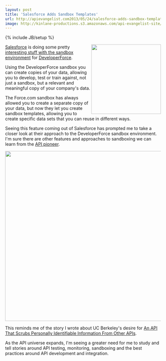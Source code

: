 ```yaml
---
layout: post
title: 'Salesforce Adds Sandbox Templates'
url: http://apievangelist.com2013/05/24/salesforce-adds-sandbox-templates/
image: http://kinlane-productions.s3.amazonaws.com/api-evangelist-site/blog/developer-force-logo.png
---
```

{% include JB/setup %}
<p>
     <img src="https://s3.amazonaws.com/kinlane-productions/salesforce/developer-force-logo.png"  width="225" align="right" />
</p>
<p>
     <a href="http://www.salesforce.com/">Salesforce</a> is doing some pretty <a href="http://blogs.developerforce.com/tech-pubs/2013/05/sandbox-templates-and-a-new-look.html">interesting stuff with the sandbox environment</a> for <a href="http://developer.force.com/">DeveloperForce</a>.
</p>
<p>
     Using the DeveloperForce sandbox you can create copies of your data, allowing you to develop, test or train against, not just a sandbox, but a relevant and meaningful copy of your company's data.
</p>
<p>
     The Force.com sandbox has always allowed you to create a separate copy of your data, but now they let you create sandbox templates, allowing you to create specific data sets that you can reuse in different ways.
</p>
<p>
     Seeing this feature coming out of Salesforce has prompted me to take a closer look at their approach to the DeveloperForce sandbox environment. I'm sure there are other features and approaches to sandboxing we can learn from the <a href="http://apievangelist.com/2011/01/28/history-of-apis-salesforce-com/">API pioneer</a>.
</p>
<p>
     <img src="https://s3.amazonaws.com/kinlane-productions/salesforce/devforce-sandboxing.png"  width="550" />
</p>
<p>
     This reminds me of the story I wrote about UC Berkeley's desire for <a href="/2013/03/13/an-api-that-scrubs-personally-identifiable-information-from-other-apis/">An API That Scrubs Personally Identifiable Information From Other APIs</a>.
</p>
<p>
     As the API universe expands, I'm seeing a greater need for me to study and tell stories around API testing, monitoring, sandboxing and the best practices around API development and integration.
</p>
